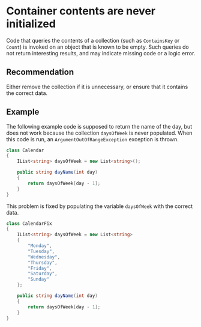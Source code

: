 # Container contents are never initialized
Code that queries the contents of a collection (such as `ContainsKey` or `Count`) is invoked on an object that is known to be empty. Such queries do not return interesting results, and may indicate missing code or a logic error.


## Recommendation
Either remove the collection if it is unnecessary, or ensure that it contains the correct data.


## Example
The following example code is supposed to return the name of the day, but does not work because the collection `daysOfWeek` is never populated. When this code is run, an `ArgumentOutOfRangeException` exception is thrown.


```csharp
class Calendar
{
    IList<string> daysOfWeek = new List<string>();

    public string dayName(int day)
    {
        return daysOfWeek[day - 1];
    }
}

```
This problem is fixed by populating the variable `daysOfWeek` with the correct data.


```csharp
class CalendarFix
{
    IList<string> daysOfWeek = new List<string>
    {
        "Monday",
        "Tuesday",
        "Wednesday",
        "Thursday",
        "Friday",
        "Saturday",
        "Sunday"
    };

    public string dayName(int day)
    {
        return daysOfWeek[day - 1];
    }
}

```
